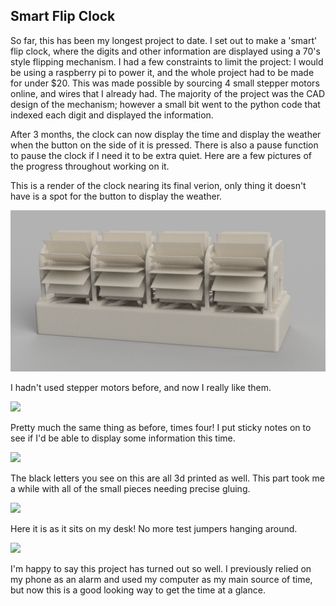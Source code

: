 ## Smart Flip Clock

So far, this has been my longest project to date. I set out to make a 'smart' flip clock, where the digits and other information are displayed using a 70's style flipping mechanism. I had a few constraints to limit the project: I would be using a raspberry pi to power it, and the whole project had to be made for under $20. This was made possible by sourcing 4 small stepper motors online, and wires that I already had. The majority of the project was the CAD design of the mechanism; however a small bit went to the python code that indexed each digit and displayed the information.

After 3 months, the clock can now display the time and display the weather when the button on the side of it is pressed. There is also a pause function to pause the clock if I need it to be extra quiet. Here are a few pictures of the progress throughout working on it. 

This is a render of the clock nearing its final verion, only thing it doesn't have is a spot for the button to display the weather. 

<img src="images/3dprints/flipclock_render.png?raw=true">

I hadn't used stepper motors before, and now I really like them. 

<img src="images/3dprints/flipclock_first.gif?raw=true">

Pretty much the same thing as before, times four! I put sticky notes on to see if I'd be able to display some information this time.

<img src="images/3dprints/flipclock_second.gif?raw=true">

The black letters you see on this are all 3d printed as well. This part took me a while with all of the small pieces needing precise gluing. 

<img src="images/3dprints/flipclock_third.gif?raw=true">

Here it is as it sits on my desk! No more test jumpers hanging around. 

<img src="images/3dprints/flipclock_fourth.gif?raw=true">

I'm happy to say this project has turned out so well. I previously relied on my phone as an alarm and used my computer as my main source of time, but now this is a good looking way to get the time at a glance.